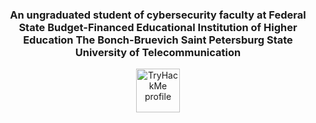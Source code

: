 <h3 align="center">An ungraduated student of cybersecurity faculty at Federal State Budget-Financed Educational Institution of Higher Education The Bonch-Bruevich Saint Petersburg State University of Telecommunication</h3>

<p align="center">
  <a href="https://tryhackme.com/p/qwerty3223">
    <img align="center" alt="TryHackMe profile" width="70px" src="https://raw.githubusercontent.com/YWxtYXoK/YWxtYXoK/main/resources/tryhackme.svg"/>
  </a>
</p>
